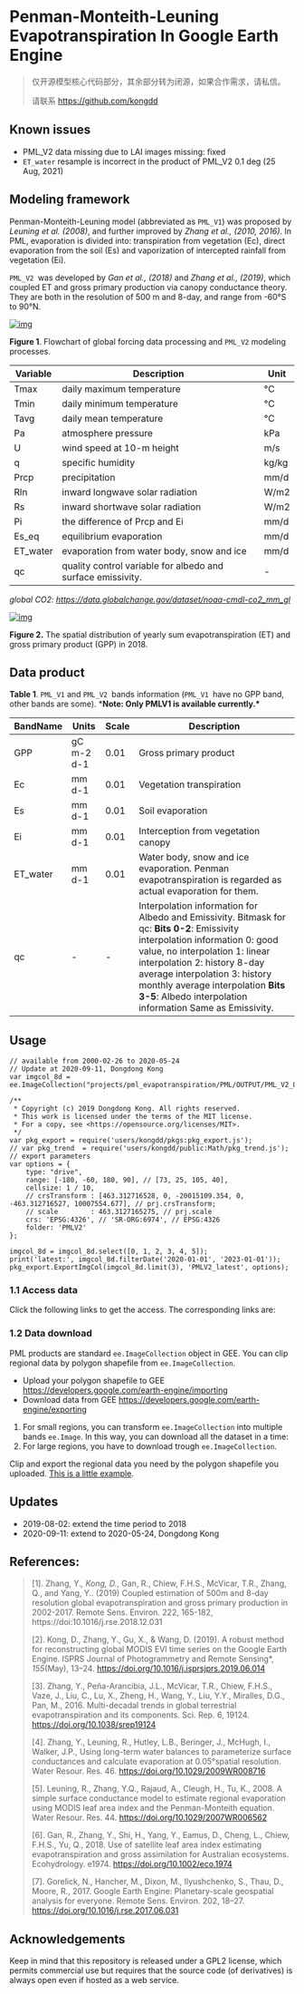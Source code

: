 # Penman-Monteith-Leuning Evapotranspiration In Google Earth Engine

> 仅开源模型核心代码部分，其余部分转为闭源，如果合作需求，请私信。
>
> 请联系 https://github.com/kongdd

## Known issues

- PML_V2 data missing due to LAI images missing: fixed
- `ET_water` resample is incorrect in the product of PML_V2 0.1 deg (25 Aug, 2021)

## Modeling framework

Penman-Monteith-Leuning model (abbreviated as `PML_V1`) was proposed by *Leuning* *et al. (2008)*, and further improved by *Zhang et al., (2010, 2016)*. In PML, evaporation is divided into: transpiration from vegetation (Ec), direct evaporation from the soil (Es) and vaporization of intercepted rainfall from vegetation (Ei).

`PML_V2 `was developed by *Gan et al., (2018)* and *Zhang et al., (2019)*, which coupled ET and gross primary production via canopy conductance theory. They are both in the resolution of 500 m and 8-day, and range from -60°S to 90°N.

[![img](https://github.com/gee-hydro/gee_PML/raw/stable/doc/Figure1_flowchart_of_PML_V2.svg)](https://github.com/gee-hydro/gee_PML/blob/stable/doc/Figure1_flowchart_of_PML_V2.svg)

**Figure 1**. Flowchart of global forcing data processing and `PML_V2` modeling processes.

| Variable | Description                                                 | Unit  |
| -------- | ----------------------------------------------------------- | ----- |
| Tmax     | daily maximum temperature                                   | °C    |
| Tmin     | daily minimum temperature                                   | °C    |
| Tavg     | daily mean temperature                                      | °C    |
| Pa       | atmosphere pressure                                         | kPa   |
| U        | wind speed at 10-m height                                   | m/s   |
| q        | specific humidity                                           | kg/kg |
| Prcp     | precipitation                                               | mm/d  |
| Rln      | inward longwave solar radiation                             | W/m2  |
| Rs       | inward shortwave solar radiation                            | W/m2  |
| Pi       | the difference of Prcp and Ei                               | mm/d  |
| Es_eq    | equilibrium evaporation                                     | mm/d  |
| ET_water | evaporation from water body, snow and ice                   | mm/d  |
| qc       | quality control variable for albedo and surface emissivity. | -     |

*global CO2: https://data.globalchange.gov/dataset/noaa-cmdl-co2_mm_gl*

[![img](https://github.com/gee-hydro/gee_PML/raw/stable/doc/PML_V2_2018.png)](https://github.com/gee-hydro/gee_PML/blob/stable/doc/PML_V2_2018.png)

**Figure 2.** The spatial distribution of yearly sum evapotranspiration (ET) and gross primary product (GPP) in 2018.

## Data product

**Table 1**. `PML_V1` and `PML_V2 `bands information (`PML_V1 `have no GPP band, other bands are some). ***Note: Only PMLV1 is available currently.\***

| BandName | Units      | Scale | Description                                                  |
| -------- | ---------- | ----- | ------------------------------------------------------------ |
| GPP      | gC m-2 d-1 | 0.01  | Gross primary product                                        |
| Ec       | mm d-1     | 0.01  | Vegetation transpiration                                     |
| Es       | mm d-1     | 0.01  | Soil evaporation                                             |
| Ei       | mm d-1     | 0.01  | Interception from vegetation canopy                          |
| ET_water | mm d-1     | 0.01  | Water body, snow and ice evaporation. Penman evapotranspiration is regarded as actual evaporation for them. |
| qc       | -          | -     | Interpolation information for Albedo and Emissivity. Bitmask for qc: **Bits 0-2**: Emissivity interpolation information 0: good value, no interpolation 1: linear interpolation 2: history 8-day average interpolation 3: history monthly average interpolation **Bits 3-5**: Albedo interpolation information Same as Emissivity. |

## Usage

```
// available from 2000-02-26 to 2020-05-24
// Update at 2020-09-11, Dongdong Kong
var imgcol_8d = ee.ImageCollection("projects/pml_evapotranspiration/PML/OUTPUT/PML_V2_8day_v016");

/**
 * Copyright (c) 2019 Dongdong Kong. All rights reserved.
 * This work is licensed under the terms of the MIT license.
 * For a copy, see <https://opensource.org/licenses/MIT>.
 */
var pkg_export = require('users/kongdd/pkgs:pkg_export.js');
// var pkg_trend  = require('users/kongdd/public:Math/pkg_trend.js');
// export parameters
var options = {
    type: "drive",
    range: [-180, -60, 180, 90], // [73, 25, 105, 40], 
    cellsize: 1 / 10,
    // crsTransform : [463.312716528, 0, -20015109.354, 0, -463.312716527, 10007554.677], // prj.crsTransform;
    // scale        : 463.3127165275, // prj.scale
    crs: 'EPSG:4326', // 'SR-ORG:6974', // EPSG:4326
    folder: 'PMLV2'
};

imgcol_8d = imgcol_8d.select([0, 1, 2, 3, 4, 5]);
print('latest:', imgcol_8d.filterDate('2020-01-01', '2023-01-01'));
pkg_export.ExportImgCol(imgcol_8d.limit(3), 'PMLV2_latest', options);
```

### 1.1 **Access data**

Click the following links to get the access. The corresponding links are:

### 1.2 Data download

PML products are standard `ee.ImageCollection` object in GEE. You can clip regional data by polygon shapefile from `ee.ImageCollection`.

- Upload your polygon shapefile to GEE https://developers.google.com/earth-engine/importing
- Download data from GEE
  https://developers.google.com/earth-engine/exporting

1. For small regions, you can transform `ee.ImageCollection` into multiple bands `ee.Image`. In this way, you can download all the dataset in a time:
2. For large regions, you have to download trough `ee.ImageCollection`.

Clip and export the regional data you need by the polygon shapefile you uploaded. [This is a little example](https://code.earthengine.google.com/10ea4750eaae29097b118022fbf60a57).

## Updates

- 2019-08-02: extend the time period to 2018
- 2020-09-11: extend to 2020-05-24, Dongdong Kong

## **References:**

> [1]. Zhang, Y.*, Kong, D.*, Gan, R., Chiew, F.H.S., McVicar, T.R., Zhang, Q., and Yang, Y.. (2019) Coupled estimation of 500m and 8-day resolution global evapotranspiration and gross primary production in 2002-2017. Remote Sens. Environ. 222, 165-182, https://doi:10.1016/j.rse.2018.12.031
>
> [2]. Kong, D., Zhang, Y., Gu, X., & Wang, D. (2019). A robust method for reconstructing global MODIS EVI time series on the Google Earth Engine. ISPRS Journal of Photogrammetry and Remote Sensing*, *155*(May), 13–24. https://doi.org/10.1016/j.isprsjprs.2019.06.014
>
> [3]. Zhang, Y., Peña-Arancibia, J.L., McVicar, T.R., Chiew, F.H.S., Vaze, J., Liu, C., Lu, X., Zheng, H., Wang, Y., Liu, Y.Y., Miralles, D.G., Pan, M., 2016. Multi-decadal trends in global terrestrial evapotranspiration and its components. Sci. Rep. 6, 19124. https://doi.org/10.1038/srep19124
>
> [4]. Zhang, Y., Leuning, R., Hutley, L.B., Beringer, J., McHugh, I., Walker, J.P., Using long-term water balances to parameterize surface conductances and calculate evaporation at 0.05°spatial resolution. Water Resour. Res. 46. https://doi.org/10.1029/2009WR008716
>
> [5]. Leuning, R., Zhang, Y.Q., Rajaud, A., Cleugh, H., Tu, K., 2008. A simple surface conductance model to estimate regional evaporation using MODIS leaf area index and the Penman-Monteith equation. Water Resour. Res. 44. https://doi.org/10.1029/2007WR006562
>
> [6]. Gan, R., Zhang, Y., Shi, H., Yang, Y., Eamus, D., Cheng, L., Chiew, F.H.S., Yu, Q., 2018. Use of satellite leaf area index estimating evapotranspiration and gross assimilation for Australian ecosystems. Ecohydrology. e1974. https://doi.org/10.1002/eco.1974
>
> [7]. Gorelick, N., Hancher, M., Dixon, M., Ilyushchenko, S., Thau, D., Moore, R., 2017. Google Earth Engine: Planetary-scale geospatial analysis for everyone. Remote Sens. Environ. 202, 18–27. https://doi.org/10.1016/j.rse.2017.06.031

## Acknowledgements

Keep in mind that this repository is released under a GPL2 license, which permits commercial use but requires that the source code (of derivatives) is always open even if hosted as a web service.